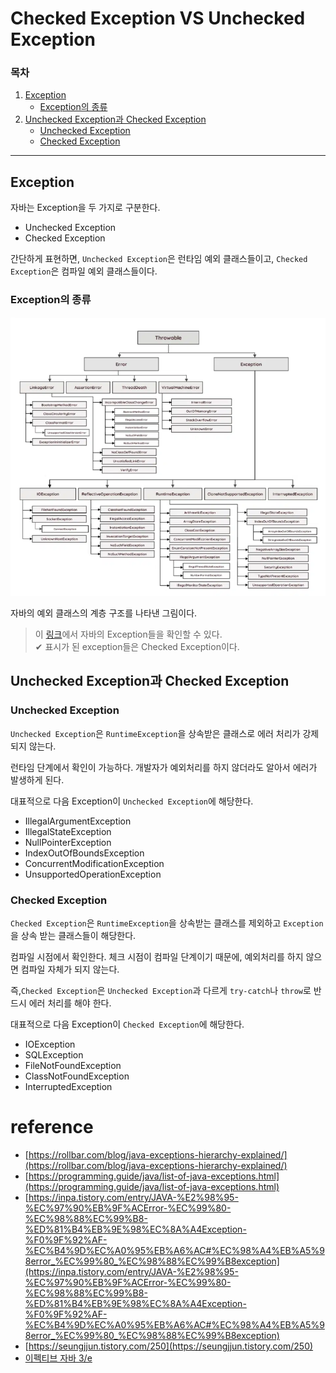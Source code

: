 # Checked Exception VS Unchecked Exception
### 목차
1. [Exception](#exception)
    - [Exception의 종류](#exception의-종류)
2. [Unchecked Exception과 Checked Exception](#unchecked-exception과-checked-exception)
    - [Unchecked Exception](#unchecked-exception)
    - [Checked Exception](#checked-exception)
---
## Exception
자바는 Exception을 두 가지로 구분한다.
- Unchecked Exception
- Checked Exception

간단하게 표현하면, `Unchecked Exception`은 런타임 예외 클래스들이고, `Checked Exception`은 컴파일 예외 클래스들이다.

### Exception의 종류
![Java Exceptions Hierarchy](images/Checked-Exception-vs-Unchecked-Exception.png)

자바의 예외 클래스의 계층 구조를 나타낸 그림이다.

> 이 [링크](https://programming.guide/java/list-of-java-exceptions.html)에서 자바의 Exception들을 확인할 수 있다. <br>
>✔ 표시가 된 exception들은 Checked Exception이다.


## Unchecked Exception과 Checked Exception

### Unchecked Exception
`Unchecked Exception`은 `RuntimeException`을 상속받은 클래스로 에러 처리가 강제되지 않는다.

런타임 단계에서 확인이 가능하다. 개발자가 예외처리를 하지 않더라도 알아서 에러가 발생하게 된다.

대표적으로 다음 Exception이 `Unchecked Exception`에 해당한다.
- IllegalArgumentException
- IllegalStateException
- NullPointerException
- IndexOutOfBoundsException
- ConcurrentModificationException
- UnsupportedOperationException

### Checked Exception
`Checked Exception`은 `RuntimeException`을 상속받는 클래스를 제외하고 `Exception`을 상속 받는 클래스들이 해당한다.

컴파일 시점에서 확인한다. 체크 시점이 컴파일 단계이기 때문에, 예외처리를 하지 않으면 컴파일 자체가 되지 않는다. 

즉,`Checked Exception`은 `Unchecked Exception`과 다르게 `try-catch`나 `throw`로 반드시 에러 처리를 해야 한다.


대표적으로 다음 Exception이 `Checked Exception`에 해당한다.
- IOException
- SQLException
- FileNotFoundException
- ClassNotFoundException
- InterruptedException


# reference
- [https://rollbar.com/blog/java-exceptions-hierarchy-explained/](https://rollbar.com/blog/java-exceptions-hierarchy-explained/)
- [https://programming.guide/java/list-of-java-exceptions.html](https://programming.guide/java/list-of-java-exceptions.html)
- [https://inpa.tistory.com/entry/JAVA-%E2%98%95-%EC%97%90%EB%9F%ACError-%EC%99%80-%EC%98%88%EC%99%B8-%ED%81%B4%EB%9E%98%EC%8A%A4Exception-%F0%9F%92%AF-%EC%B4%9D%EC%A0%95%EB%A6%AC#%EC%98%A4%EB%A5%98error_%EC%99%80_%EC%98%88%EC%99%B8exception](https://inpa.tistory.com/entry/JAVA-%E2%98%95-%EC%97%90%EB%9F%ACError-%EC%99%80-%EC%98%88%EC%99%B8-%ED%81%B4%EB%9E%98%EC%8A%A4Exception-%F0%9F%92%AF-%EC%B4%9D%EC%A0%95%EB%A6%AC#%EC%98%A4%EB%A5%98error_%EC%99%80_%EC%98%88%EC%99%B8exception)
- [https://seungjjun.tistory.com/250](https://seungjjun.tistory.com/250)
- [이펙티브 자바 3/e](https://product.kyobobook.co.kr/detail/S000001033066)